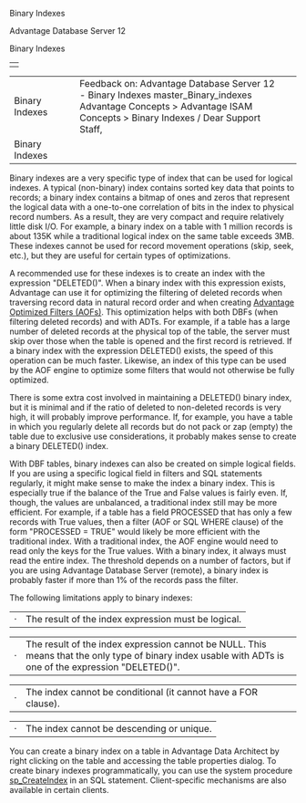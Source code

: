 Binary Indexes




Advantage Database Server 12  

Binary Indexes

|  |
| --- |
|  |

|  |  |  |  |  |
| --- | --- | --- | --- | --- |
| Binary Indexes |  |  | Feedback on: Advantage Database Server 12 - Binary Indexes master\_Binary\_indexes Advantage Concepts > Advantage ISAM Concepts > Binary Indexes / Dear Support Staff, |  |
| Binary Indexes |  |  |  |  |

Binary indexes are a very specific type of index that can be used for logical indexes. A typical (non-binary) index contains sorted key data that points to records; a binary index contains a bitmap of ones and zeros that represent the logical data with a one-to-one correlation of bits in the index to physical record numbers. As a result, they are very compact and require relatively little disk I/O. For example, a binary index on a table with 1 million records is about 135K while a traditional logical index on the same table exceeds 3MB. These indexes cannot be used for record movement operations (skip, seek, etc.), but they are useful for certain types of optimizations.

A recommended use for these indexes is to create an index with the expression "DELETED()". When a binary index with this expression exists, Advantage can use it for optimizing the filtering of deleted records when traversing record data in natural record order and when creating [Advantage Optimized Filters (AOFs)](master_advantage_optimized_filters.htm). This optimization helps with both DBFs (when filtering deleted records) and with ADTs. For example, if a table has a large number of deleted records at the physical top of the table, the server must skip over those when the table is opened and the first record is retrieved. If a binary index with the expression DELETED() exists, the speed of this operation can be much faster. Likewise, an index of this type can be used by the AOF engine to optimize some filters that would not otherwise be fully optimized.

There is some extra cost involved in maintaining a DELETED() binary index, but it is minimal and if the ratio of deleted to non-deleted records is very high, it will probably improve performance. If, for example, you have a table in which you regularly delete all records but do not pack or zap (empty) the table due to exclusive use considerations, it probably makes sense to create a binary DELETED() index.

With DBF tables, binary indexes can also be created on simple logical fields. If you are using a specific logical field in filters and SQL statements regularly, it might make sense to make the index a binary index. This is especially true if the balance of the True and False values is fairly even. If, though, the values are unbalanced, a traditional index still may be more efficient. For example, if a table has a field PROCESSED that has only a few records with True values, then a filter (AOF or SQL WHERE clause) of the form "PROCESSED = TRUE" would likely be more efficient with the traditional index. With a traditional index, the AOF engine would need to read only the keys for the True values. With a binary index, it always must read the entire index. The threshold depends on a number of factors, but if you are using Advantage Database Server (remote), a binary index is probably faster if more than 1% of the records pass the filter.

The following limitations apply to binary indexes:

|  |  |
| --- | --- |
| · | The result of the index expression must be logical. |

|  |  |
| --- | --- |
| · | The result of the index expression cannot be NULL. This means that the only type of binary index usable with ADTs is one of the expression "DELETED()". |

|  |  |
| --- | --- |
| · | The index cannot be conditional (it cannot have a FOR clause). |

|  |  |
| --- | --- |
| · | The index cannot be descending or unique. |

You can create a binary index on a table in Advantage Data Architect by right clicking on the table and accessing the table properties dialog. To create binary indexes programmatically, you can use the system procedure [sp\_CreateIndex](master_sp_createindex.htm) in an SQL statement. Client-specific mechanisms are also available in certain clients.